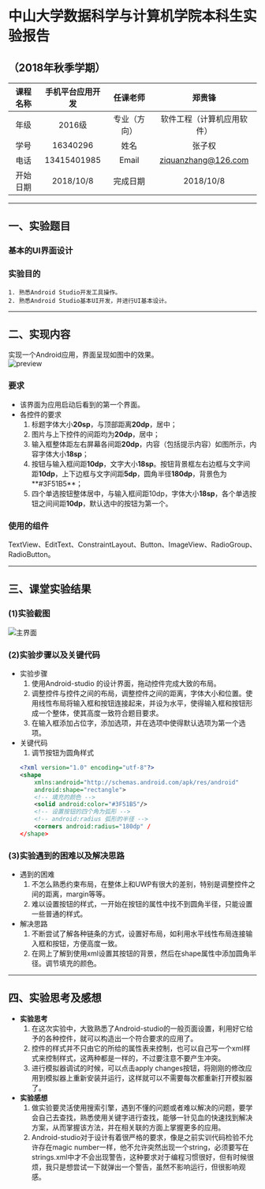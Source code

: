 # 中山大学数据科学与计算机学院本科生实验报告

## （2018年秋季学期）

| 课程名称 | 手机平台应用开发 | 任课老师 | 郑贵锋 |
| :------------: | :-------------: | :------------: | :-------------: |
| 年级 | 2016级 | 专业（方向） | 软件工程（计算机应用软件） |
| 学号 | 16340296 | 姓名 | 张子权 |
| 电话 | 13415401985 | Email | ziquanzhang@126.com |
| 开始日期 | 2018/10/8 | 完成日期 | 2018/10/8 |

---

## 一、实验题目

### 基本的UI界面设计

### 实验目的

    1. 熟悉Android Studio开发工具操作。
    2. 熟悉Android Studio基本UI开发，并进行UI基本设计。

---

## 二、实现内容

实现一个Android应用，界面呈现如图中的效果。  
 ![preview](/manual/images/preview.jpg)

### 要求  

* 该界面为应用启动后看到的第一个界面。  
* 各控件的要求
   1. 标题字体大小**20sp**，与顶部距离**20dp**，居中；
   2. 图片与上下控件的间距均为**20dp**，居中；  
   3. 输入框整体距左右屏幕各间距**20dp**，内容（包括提示内容）如图所示，内容字体大小**18sp**；  
   4. 按钮与输入框间距**10dp**，文字大小**18sp**。按钮背景框左右边框与文字间距**10dp**，上下边框与文字间距**5dp**，圆角半径**180dp**，背景色为**#3F51B5**；  
   5. 四个单选按钮整体居中，与输入框间距10dp，字体大小**18sp**，各个单选按钮之间间距**10dp**，默认选中的按钮为第一个。

### 使用的组件

TextView、EditText、ConstraintLayout、Button、ImageView、RadioGroup、RadioButton。

---

## 三、课堂实验结果

### (1)实验截图

![主界面](http://ziquanzhang-image.oss-cn-shenzhen.aliyuncs.com/Android%20Project/Project1/Screenshot_1539833108.png?x-oss-process=style/Android)
  
### (2)实验步骤以及关键代码

* 实验步骤
    1. 使用Android-studio 的设计界面，拖动控件完成大致的布局。
    2. 调整控件与控件之间的布局，调整控件之间的距离，字体大小和位置。使用线性布局将输入框和按钮连接起来，并设为水平，使得输入框和按钮形成一个整体，使其高度一致符合题目要求。
    3. 在输入框添加占位字，添加选项，并在选项中使得默认选项为第一个选项。
* 关键代码
    1. 调节按钮为圆角样式
    ```xml
    <?xml version="1.0" encoding="utf-8"?>
    <shape
        xmlns:android="http://schemas.android.com/apk/res/android"
        android:shape="rectangle">
        <!-- 填充的颜色 -->
        <solid android:color="#3F51B5"/>
        <!-- 设置按钮的四个角为弧形 -->
        <!-- android:radius 弧形的半径 -->
        <corners android:radius="180dp" /
    </shape>
    ```

### (3)实验遇到的困难以及解决思路

* 遇到的困难
    1. 不怎么熟悉约束布局，在整体上和UWP有很大的差别，特别是调整控件之间的距离，margin等等。
    2. 难以设置按钮的样式，一开始在按钮的属性中找不到圆角半径，只能设置一些普通的样式。
* 解决思路
    1. 不断尝试了解各种链条的方式，设置好布局，如利用水平线性布局连接输入框和按钮，方便高度一致。
    2. 在网上了解到使用xml设置其按钮的背景，然后在shape属性中添加圆角半径。调节填充的颜色。
  
---

## 四、实验思考及感想

* **实验思考**
    1. 在这次实验中，大致熟悉了Android-studio的一般页面设置，利用好它给予的各种控件，就可以构造出一个符合要求的应用了。
    2. 控件的样式并不只由它的所给的属性表来控制，也可以自己写一个xml样式来控制样式，这两种都是一样的，不过要注意不要产生冲突。
    3. 进行模拟器调试的时候，可以点击apply changes按钮，将刚刚的修改应用到模拟器上重新安装并运行，这样就可以不需要每次都重新打开模拟器了。
* **实验感想**
    1. 做实验要灵活使用搜索引擎，遇到不懂的问题或者难以解决的问题，要学会自己去查找，熟悉使用关键字进行查找，能够一针见血的快速找到解决方案，从而掌握该方法，并在相关联的方面上掌握更多的应用。
    2. Android-studio对于设计有着很严格的要求，像是之前实训代码检验不允许存在magic number一样，他不允许突然出现一个string，必须要写在strings.xml中才不会出现警告，这种要求对于编程习惯很好，但有时候很烦，我只是想尝试一下就弹出一个警告，虽然不影响运行，但很影响观感。